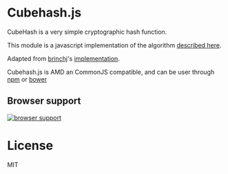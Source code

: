 Cubehash.js
===========
CubeHash is a very simple cryptographic hash function.

This module is a javascript implementation of the algorithm [described here](http://cubehash.cr.yp.to/).

Adapted from [brinchj](https://github.com/brinchj)'s [implementation](https://github.com/brinchj/RndPhrase/blob/master/lib/cubehash.js).

Cubehash.js is AMD an CommonJS compatible, and can be user through [npm](https://npmjs.org) or [bower](http://bower.io)

Browser support
---------------

[![browser support](https://ci.testling.com/Munter/Array.diff.png)](https://ci.testling.com/Munter/Array.diff)


License
=======
MIT
